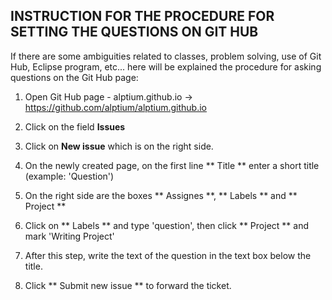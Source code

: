 ﻿## INSTRUCTION FOR THE PROCEDURE FOR SETTING THE QUESTIONS ON GIT HUB

If there are some ambiguities related to classes, problem solving, use of Git Hub, Eclipse program, etc... 
here will be explained the procedure for asking questions on the Git Hub page:

1. Оpen Git Hub page - alptium.github.io -> https://github.com/alptium/alptium.github.io

2. Click on the field **Issues**

3. Click on **New issue** which is on the right side.

4. On the newly created page, on the first line ** Title ** enter a short title (example: 'Question')

5. On the right side are the boxes ** Assignes **, ** Labels ** and ** Project **

6. Click on ** Labels ** and type 'question', then click ** Project ** and mark 'Writing Project'

7. After this step, write the text of the question in the text box below the title.

8. Click ** Submit new issue ** to forward the ticket.
